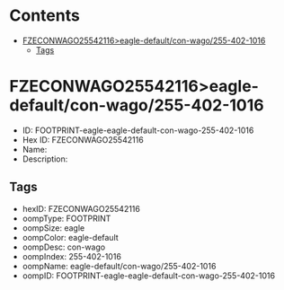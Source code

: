 



Contents
========

* [FZECONWAGO25542116>eagle-default/con-wago/255-402-1016](#fzeconwago25542116eagle-defaultcon-wago255-402-1016)
	* [Tags](#tags)

# FZECONWAGO25542116>eagle-default/con-wago/255-402-1016

- ID: FOOTPRINT-eagle-eagle-default-con-wago-255-402-1016
- Hex ID: FZECONWAGO25542116
- Name: 
- Description: 

## Tags

- hexID: FZECONWAGO25542116
- oompType: FOOTPRINT
- oompSize: eagle
- oompColor: eagle-default
- oompDesc: con-wago
- oompIndex: 255-402-1016
- oompName: eagle-default/con-wago/255-402-1016
- oompID: FOOTPRINT-eagle-eagle-default-con-wago-255-402-1016
